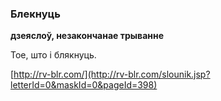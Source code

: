 ### Блекнуць
**дзеяслоў, незакончанае трыванне**

Тое, што і блякнуць.

<a rel="author">[http://rv-blr.com/](http://rv-blr.com/slounik.jsp?letterId=0&maskId=0&pageId=398)</a>

